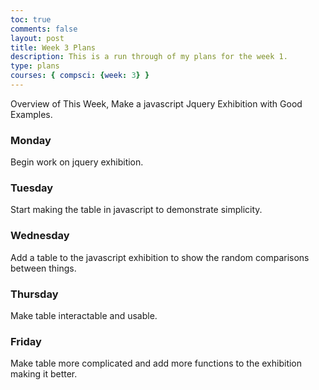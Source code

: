 ```yaml
---
toc: true
comments: false
layout: post
title: Week 3 Plans
description: This is a run through of my plans for the week 1.
type: plans
courses: { compsci: {week: 3} }
---
```


Overview of This Week, Make a javascript Jquery Exhibition with Good Examples.

### Monday

Begin work on jquery exhibition.

### Tuesday

Start making the table in javascript to demonstrate simplicity.

### Wednesday

Add a table to the javascript exhibition to show the random comparisons between things.

### Thursday

Make table interactable and usable.

### Friday

Make table more complicated and add more functions to the exhibition making it better.

